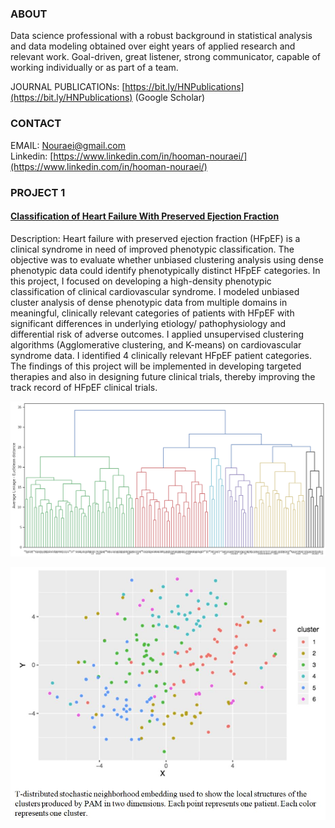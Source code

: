 ### ABOUT 
Data science professional with a robust background in statistical analysis and data modeling obtained over eight years of applied research and relevant work. Goal-driven, great listener, strong communicator, capable of working individually or as part of a team.

JOURNAL PUBLICATIONs: [https://bit.ly/HNPublications](https://bit.ly/HNPublications) (Google Scholar)

### CONTACT 
EMAIL: [Nouraei@gmail.com](nouraei@gmail.com)                        
Linkedin: [https://www.linkedin.com/in/hooman-nouraei/](https://www.linkedin.com/in/hooman-nouraei/)

### PROJECT 1
#### [Classification of Heart Failure With Preserved Ejection Fraction](https://github.com/hnouraei/Projects)

Description: Heart failure with preserved ejection fraction (HFpEF) is a
clinical syndrome in need of improved phenotypic classification. The
objective was to evaluate whether unbiased clustering analysis using
dense phenotypic data could identify phenotypically distinct HFpEF
categories.
In this project, I focused on developing a high-density phenotypic
classification of clinical cardiovascular syndrome. I modeled unbiased
cluster analysis of dense phenotypic data from multiple domains in
meaningful, clinically relevant categories of patients with HFpEF with
significant differences in underlying etiology/ pathophysiology and
differential risk of adverse outcomes. I applied unsupervised clustering algorithms (Agglomerative clustering, and K-means) 
on cardiovascular syndrome data. I identified 4 clinically relevant HFpEF patient categories. The findings of this project will 
be implemented in developing targeted therapies and also in designing future clinical trials, thereby improving
the track record of HFpEF clinical trials. 

![Image](/images/AverageLinkage.png)

![Image](/images/T_SNE.JPG)
